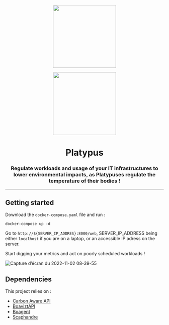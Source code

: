 <p align="center">
    <img src="https://user-images.githubusercontent.com/24867893/199354448-af4a4e61-a246-4295-a27d-9dec7be8feac.png" width="200">
</p>
<p align="center">
    <img src="https://user-images.githubusercontent.com/906428/199461979-bd2f875e-1f74-4f3a-aaef-278232bc0df4.png" width="200">
</p>

<h1 align="center">
  Platypus
</h1>

<h3 align="center">
    Regulate workloads and usage of your IT infrastructures to lower environmental impacts, as Platypuses regulate the temperature of their bodies !
</h3>

---

## Getting started

Download the `docker-compose.yaml` file and run :

    docker-compose up -d
    
Go to `http://${SERVER_IP_ADDRES}:8000/web`, SERVER_IP_ADDRESS being either `localhost` if you are on a laptop, or an accessible IP adress on the server.

Start digging your metrics and act on poorly scheduled workloads !

![Capture d’écran du 2022-11-02 08-39-55](https://user-images.githubusercontent.com/906428/199428445-10e71a84-af12-4c25-8079-e617852fa377.png)

## Dependencies

This project relies on :
- [Carbon Aware API](https://carbon-aware-api.azurewebsites.net/swagger/index.html)
- [BoaviztAPI](https://github.com/boavizta/boaviztapi/tree/greenhack22)
- [Boagent](https://github.com/boavizta/boagent/tree/greenhack22)
- [Scaphandre](https://github.com/hubblo-org/scaphandre/tree/greenhack22)
